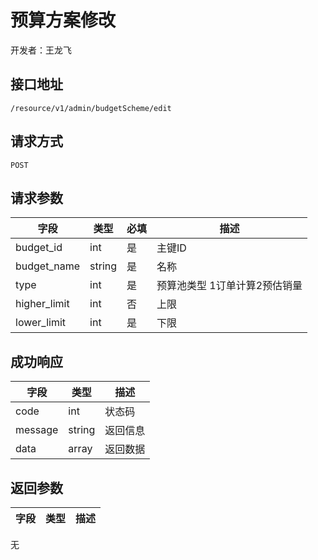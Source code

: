 # 预算方案修改

开发者：王龙飞

## 接口地址

`/resource/v1/admin/budgetScheme/edit`

## 请求方式

`POST`

## 请求参数

| 字段 | 类型 | 必填  | 描述 |
| - | - | - | - |
| budget_id | int | 是 | 主键ID |
| budget_name | string | 是 | 名称 |
| type | int | 是 | 预算池类型 1订单计算2预估销量  |
| higher_limit | int | 否| 上限 |
| lower_limit | int | 是| 下限 |

## 成功响应

| 字段 | 类型 | 描述 |
| - | - | - |
| code | int | 状态码 |
| message | string | 返回信息 |
| data | array | 返回数据 |

## 返回参数

| 字段 | 类型 | 描述 |
| - | - | - |
无
